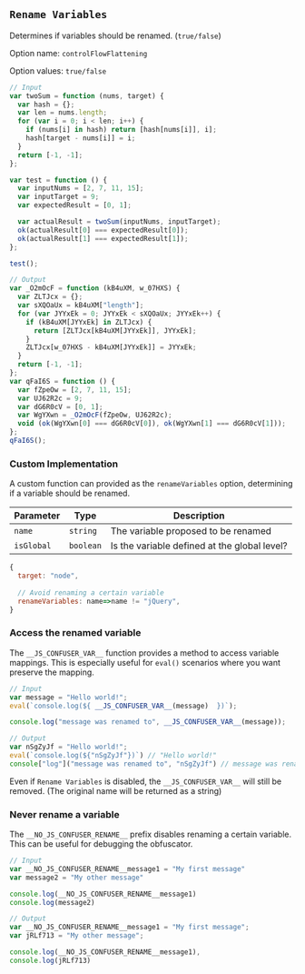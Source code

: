## `Rename Variables`

Determines if variables should be renamed. (`true/false`)

Option name: `controlFlowFlattening`

Option values: `true/false`

```js
// Input
var twoSum = function (nums, target) {
  var hash = {};
  var len = nums.length;
  for (var i = 0; i < len; i++) {
    if (nums[i] in hash) return [hash[nums[i]], i];
    hash[target - nums[i]] = i;
  }
  return [-1, -1];
};

var test = function () {
  var inputNums = [2, 7, 11, 15];
  var inputTarget = 9;
  var expectedResult = [0, 1];

  var actualResult = twoSum(inputNums, inputTarget);
  ok(actualResult[0] === expectedResult[0]);
  ok(actualResult[1] === expectedResult[1]);
};

test();

// Output
var _O2mOcF = function (kB4uXM, w_07HXS) {
  var ZLTJcx = {};
  var sXQOaUx = kB4uXM["length"];
  for (var JYYxEk = 0; JYYxEk < sXQOaUx; JYYxEk++) {
    if (kB4uXM[JYYxEk] in ZLTJcx) {
      return [ZLTJcx[kB4uXM[JYYxEk]], JYYxEk];
    }
    ZLTJcx[w_07HXS - kB4uXM[JYYxEk]] = JYYxEk;
  }
  return [-1, -1];
};
var qFaI6S = function () {
  var fZpeOw = [2, 7, 11, 15];
  var UJ62R2c = 9;
  var dG6R0cV = [0, 1];
  var WgYXwn = _O2mOcF(fZpeOw, UJ62R2c);
  void (ok(WgYXwn[0] === dG6R0cV[0]), ok(WgYXwn[1] === dG6R0cV[1]));
};
qFaI6S();
```

### Custom Implementation

A custom function can provided as the `renameVariables` option, determining if a variable should be renamed.

| Parameter | Type | Description |
| --- | --- | --- |
| `name` | `string` | The variable proposed to be renamed |
| `isGlobal` | `boolean` | Is the variable defined at the global level? |

```js
{
  target: "node",
  
  // Avoid renaming a certain variable
  renameVariables: name=>name != "jQuery",
}
```

### Access the renamed variable

The `__JS_CONFUSER_VAR__` function provides a method to access variable mappings. This is especially useful for `eval()` scenarios where you want preserve the mapping.


```js
// Input
var message = "Hello world!";
eval(`console.log(${ __JS_CONFUSER_VAR__(message)  })`);

console.log("message was renamed to", __JS_CONFUSER_VAR__(message));

// Output
var nSgZyJf = "Hello world!";
eval(`console.log(${"nSgZyJf"})`) // "Hello world!"
console["log"]("message was renamed to", "nSgZyJf") // message was renamed to nSgZyJf
```

Even if `Rename Variables` is disabled, the `__JS_CONFUSER_VAR__` will still be removed. (The original name will be returned as a string)

### Never rename a variable

The `__NO_JS_CONFUSER_RENAME__` prefix disables renaming a certain variable. This can be useful for debugging the obfuscator.

```js
// Input
var __NO_JS_CONFUSER_RENAME__message1 = "My first message"
var message2 = "My other message"

console.log(__NO_JS_CONFUSER_RENAME__message1)
console.log(message2)

// Output
var __NO_JS_CONFUSER_RENAME__message1 = "My first message";
var jRLf713 = "My other message";

console.log(__NO_JS_CONFUSER_RENAME__message1),
console.log(jRLf713)
```





